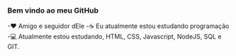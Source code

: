 ### Bem vindo ao meu GitHub


-❤ Amigo e seguidor dEle
-☕ Eu atualmente estou estudando programação
-💻 Atualmente estou estudando, HTML, CSS, Javascript, NodeJS, SQL e GIT.

